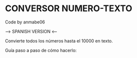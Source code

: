 #  CONVERSOR NUMERO-TEXTO
Code by anmabe06

--> SPANISH VERSION <--

Convierte todos los números hasta el 10000 en texto.

Guía paso a paso de cómo hacerlo:
